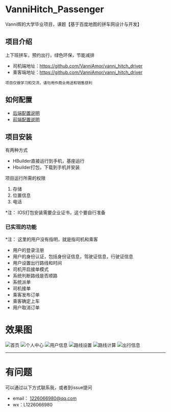 # VanniHitch_Passenger
Vanni辉的大学毕业项目，课题【基于百度地图的拼车网设计与开发】

## 项目介绍

上下班拼车，预约出行，绿色环保，节能减排

- 司机端地址：https://github.com/VanniAmor/vanni_hitch_driver
- 乘客端地址：https://github.com/VanniAmor/vanni_hitch_driver

`项目仅做学习和交流，请勿用作商业用途和销售获利`

## 如何配置

- [后端配置说明][后端配置说明]
- [前端配置说明][前端配置说明]

## 项目安装
有两种方式
- HBuilder直接运行到手机，基座运行
- Hbuilder打包，下载到手机并安装

项目运行所需的权限
1. 存储
2. 位置信息
3. 电话

*注： IOS打包安装需要企业证书，这个要自行准备

### 已实现的功能
*注： 这里的用户没有指明，就是指司机和乘客

- 用户的登录注册
- 用户的身份认证，包括身份证信息，驾驶证信息，行驶证信息
- 用户设置出行路线和时间
- 司机开启接单模式
- 系统判断路线是否顺路
- 系统派单
- 司机接单
- 乘客发布订单
- 乘客确定上车
- 用户取消订单

# 效果图

![首页](https://note.youdao.com/yws/api/personal/file/04EE18E467454C7086AD1775F25524DC?method=download&shareKey=2e02ab4f920df31ae97236181954d20a "首页")
![个人中心](https://note.youdao.com/yws/api/personal/file/E61D3C66C52D4850B1439B0F3BF772A0?method=download&shareKey=ed41b0a0e75620116795f5201483f515 "个人中心")
![用户信息](https://note.youdao.com/yws/api/personal/file/BD51839D361D41DEBA085C3BF480BFA4?method=download&shareKey=522c5488e7b6ec759827803ce71363fd "用户信息")
![路线设置](https://note.youdao.com/yws/api/personal/file/D571230A69E24DC5A9261E153CB06C33?method=download&shareKey=69baf04a1eac155ab9958a0594eeab1e "路线设置")
![路线计算](https://note.youdao.com/yws/api/personal/file/66B21870F92844A9B15F82FDF6C33F4E?method=download&shareKey=b3e65c68db214a5d12987181bbe69833 "路线计算")
![出行信息](https://note.youdao.com/yws/api/personal/file/04812D9CFA994D4889FB9B3E7552B7A8?method=download&shareKey=e2bf8078839e5e8a29d58ab478bc9827 "出行信息")


------------




[后端配置说明]: https://github.com/VanniAmor/hitch/wiki/%E5%90%8E%E7%AB%AF%E9%A1%B9%E7%9B%AE%E7%9A%84%E9%85%8D%E7%BD%AE "后端配置说明"
[前端配置说明]: https://github.com/VanniAmor/vanni_hitch_driver/wiki "前端配置说明"

# 有问题

可以通过以下方式联系我，或者到issue提问
- email： 1226066980@qq.com
- wx：L1226066980
